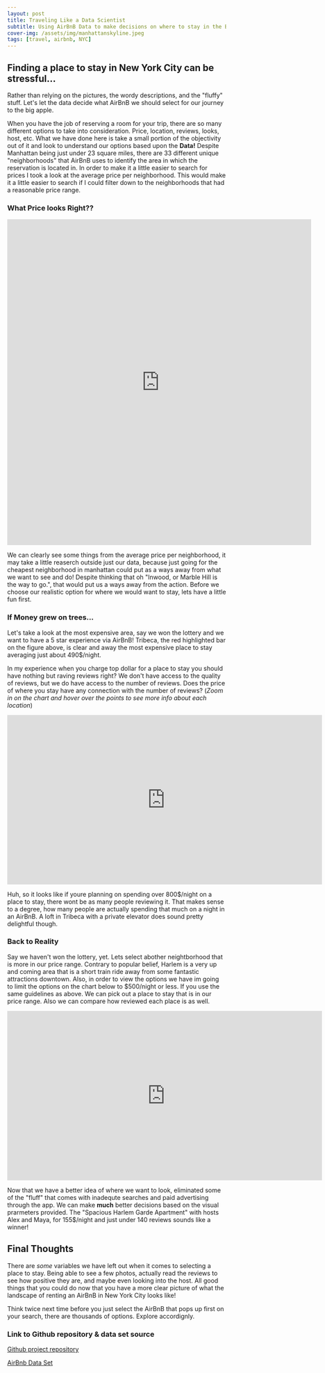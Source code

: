 ```yaml
---
layout: post
title: Traveling Like a Data Scientist
subtitle: Using AirBnB Data to make decisions on where to stay in the Big Apple
cover-img: /assets/img/manhattanskyline.jpeg
tags: [travel, airbnb, NYC]
---
```


## Finding a place to stay in New York City can be stressful...

Rather than relying on the pictures, the wordy descriptions, and the "fluffy" stuff. Let's let the data decide what AirBnB we should select for our journey to the big apple. 

When you have the job of reserving a room for your trip, there are so many different options to take into consideration. Price, location, reviews, looks, host, etc. What we have done here is take a small portion of the objectivity out of it and look to understand our options based upon the **Data!**
Despite Manhattan being just under 23 square miles, there are 33 different unique "neighborhoods" that AirBnB uses to identify the area in which the reservation is located in. In order to make it a little easier to search for prices I took a look at the average price per neighborhood. This would make it a little easier to search if I could filter down to the neighborhoods that had a reasonable price range.

### What Price looks Right??

<iframe style="border-width:0" src="https://charts.sharpdesigndigital.com/trevor-manhattanavg.html" width="700" height="750"> </iframe>

We can clearly see some things from the average price per neighborhood, it may take a little reaserch outside just our data, because just going for the cheapest neighborhood in manhattan could put as a ways away from what we want to see and do! Despite thinking that oh "Inwood, or Marble Hill is the way to go.", that would put us a ways away from the action. Before we choose our realistic option for where we would want to stay, lets have a little fun first. 

### If Money grew on trees...

Let's take a look at the most expensive area, say we won the lottery and we want to have a 5 star experience via AirBnB! Tribeca, the red highlighted bar on the figure above, is clear and away the most expensive place to stay averaging just about 490$/night.

In my experience when you charge top dollar for a place to stay you should have nothing but raving reviews right? We don't have access to the quality of reviews, but we do have access to the number of reviews. Does the price of where you stay have any connection with the number of reviews? (_Zoom in on the chart and hover over the points to see more info about each location_)

<iframe style="border-width:0" src="https://charts.sharpdesigndigital.com/trevor-tribecreviewsprice.html" width="725" height="390"> </iframe>

Huh, so it looks like if youre planning on spending over 800$/night on a place to stay, there wont be as many people reviewing it. That makes sense to a degree, how many people are actually spending that much on a night in an AirBnB. A loft in Tribeca with a private elevator does sound pretty delightful though. 

### Back to Reality

Say we haven't won the lottery, yet. Lets select abother neightborhood that is more in our price range. Contrary to popular belief, Harlem is a very up and coming area that is a short train ride away from some fantastic attractions downtown. Also, in order to view the options we have im going to limit the options on the chart below to $500/night or less. If you use the same guidelines as above. We can pick out a place to stay that is in our price range. Also we can compare how reviewed each place is as well. 

<iframe style="border-width:0" src="https://charts.sharpdesigndigital.com/trevor-harlemreviews.html" width="725" height="390"> </iframe>

Now that we have a better idea of where we want to look, eliminated some of the "fluff" that comes with inadequte searches and paid advertising through the app. We can make **much** better decisions based on the visual prarmeters provided. The "Spacious Harlem Garde Apartment" with hosts Alex and Maya, for 155$/night and just under 140 reviews sounds like a winner! 


## Final Thoughts

There are _some_ variables we have left out when it comes to selecting a place to stay. Being able to see a few photos, actually read the reviews to see how positive they are, and maybe even looking into the host. All good things that you could do now that you have a more clear picture of what the landscape of renting an AirBnB in New York City looks like! 

Think twice next time before you just select the AirBnB that pops up first on your search, there are thousands of options. Explore accordignly. 


### Link to Github repository & data set source 

[Github project repository](https://github.com/trevorwjames/Build-Week-1)

[AirBnb Data Set](http://insideairbnb.com/get-the-data.html)



